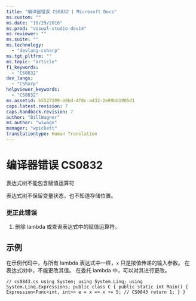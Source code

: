 ```yaml
---
title: "编译器错误 CS0832 | Microsoft Docs"
ms.custom: ""
ms.date: "10/29/2016"
ms.prod: "visual-studio-dev14"
ms.reviewer: ""
ms.suite: ""
ms.technology: 
  - "devlang-csharp"
ms.tgt_pltfrm: ""
ms.topic: "article"
f1_keywords: 
  - "CS0832"
dev_langs: 
  - "CSharp"
helpviewer_keywords: 
  - "CS0832"
ms.assetid: b5527209-a9bd-4f8c-a432-2e89bb1905d1
caps.latest.revision: 7
caps.handback.revision: 7
author: "BillWagner"
ms.author: "wiwagn"
manager: "wpickett"
translationtype: Human Translation
---
```

# 编译器错误 CS0832
表达式树不能包含赋值运算符  
  
 表达式树不保留变量状态，也不知道存储位置。  
  
### 更正此错误  
  
1.  删除 lambda 或查询表达式中的赋值运算符。  
  
## 示例  
 在示例代码中，与所有 lambda 表达式中一样，`x` 只是按值传递的输入参数。 在表达式树中，不能更改其值。 在委托 lambda 中，可以对其进行更改。  
  
```  
// cs0843.cs using System; using System.Linq; using System.Linq.Expressions; public class C { public static int Main() { Expression<Func<int, int>> e = x => x += 5; // CS0843 return 1; } }  
```
